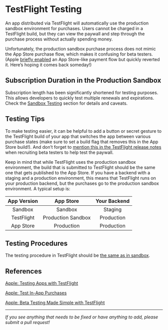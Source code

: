 # TestFlight Testing

An app distributed via TestFlight will automatically use the production sandbox environment for purchases. Users cannot be charged in a TestFlight build, but they can view the paywall and step through the purchase process without actually spending money.

Unfortunately, the production sandbox purchase process does not mimic the App Store purchase flow, which makes it confusing for beta testers. (Apple [briefly enabled](https://twitter.com/revenuecat/status/1220024020654907392?s=21) an App Store-like payment flow but quickly reverted it. Here’s hoping it comes back someday!)

## Subscription Duration in the Production Sandbox

Subscription length has been significantly shortened for testing purposes. This allows developers to quickly test multiple renewals and expirations. Check the [Sandbox Testing](https://github.com/RevenueCat/iOS-Subscription-Testing/blob/master/basics/sandbox.md) section for details and caveats.

## Testing Tips

To make testing easier, it can be helpful to add a button or secret gesture to the TestFlight build of your app that switches the app between various purchase states (make sure to set a build flag that removes this in the App Store build!). And don’t forget to [mention this in the TestFlight release notes](https://github.com/RevenueCat/iOS-Subscription-Testing/blob/master/additional/testflight.md) when recruiting beta testers to help test the paywall.

Keep in mind that while TestFlight uses the production sandbox environment, the build that is submitted to TestFlight should be the same one that gets published to the App Store. If you have a backend with a staging and a production environment, this means that TestFlight runs on your production backend, but the purchases go to the production sandbox environment. A typical setup is: 

| App Version | App Store | Your Backend |
| :-------------: | :-------------: | :-----: |
| Sandbox | Sandbox | Staging |
| TestFlight | Production Sandbox | Production |
| App Store | Production | Production |

## Testing Procedures

The testing procedure in TestFlight should be [the same as in sandbox](https://github.com/RevenueCat/iOS-Subscription-Testing/blob/master/basics/sandbox.md#testing-procedures).

## References

[Apple: Testing Apps with TestFlight](https://testflight.apple.com)

[Apple: Test In-App Purchases](https://help.apple.com/app-store-connect/#/dev7e89e149d)

[Apple: Beta Testing Made Simple with TestFlight](https://developer.apple.com/testflight/)


___________________________________________________________________
_If you see anything that needs to be fixed or have anything to add, please submit a pull request!_
